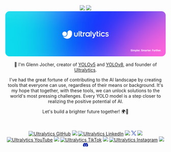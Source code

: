 <div align="center">
  <img width="50%"  src="https://github-readme-stats.vercel.app/api?username=glenn-jocher&count_private=true&show_icons=true&include_all_commits=false&hide_border=true&hide_title=true" />
  <img width="45%"  src="https://github-readme-streak-stats.herokuapp.com/?user=glenn-jocher&hide_border=true" />
  <a href="https://ultralytics.com/"><img width="900" src="https://github.com/ultralytics/assets/raw/main/im/banner-ultralytics-github.png"></a>

  <br>

👋 I'm Glenn Jocher, creator of [YOLOv5](https://github.com/ultralytics/yolov5) and [YOLOv8](https://github.com/ultralytics/ultralytics), and founder of [Ultralytics](https://ultralytics.com). 

I've had the great fortune of contributing to the AI landscape by creating tools that everyone can use, regardless of their means or background. It's my hope that together, with these tools, we can unlock solutions to the world's most pressing challenges. Every YOLO model is a step closer to realizing the positive potential of AI.
    
Let's build a brighter future together! 🌍🚀

<br>

  <a href="https://github.com/ultralytics"><img src="https://github.com/ultralytics/assets/raw/main/social/logo-social-github.png" width="3%" alt="Ultralytics GitHub"></a>
  <img src="https://github.com/ultralytics/assets/raw/main/social/logo-transparent.png" width="3%">
  <a href="https://www.linkedin.com/company/ultralytics/"><img src="https://github.com/ultralytics/assets/raw/main/social/logo-social-linkedin.png" width="3%" alt="Ultralytics LinkedIn"></a>
  <img src="https://github.com/ultralytics/assets/raw/main/social/logo-transparent.png" width="3%">
  <a href="https://twitter.com/ultralytics"><img src="https://github.com/ultralytics/assets/raw/main/social/logo-social-twitter.png" width="3%" alt="Ultralytics Twitter"></a>
  <img src="https://github.com/ultralytics/assets/raw/main/social/logo-transparent.png" width="3%">
  <a href="https://youtube.com/ultralytics"><img src="https://github.com/ultralytics/assets/raw/main/social/logo-social-youtube.png" width="3%" alt="Ultralytics YouTube"></a>
  <img src="https://github.com/ultralytics/assets/raw/main/social/logo-transparent.png" width="3%">
  <a href="https://www.tiktok.com/@ultralytics"><img src="https://github.com/ultralytics/assets/raw/main/social/logo-social-tiktok.png" width="3%" alt="Ultralytics TikTok"></a>
  <img src="https://github.com/ultralytics/assets/raw/main/social/logo-transparent.png" width="3%">
  <a href="https://www.instagram.com/ultralytics/"><img src="https://github.com/ultralytics/assets/raw/main/social/logo-social-instagram.png" width="3%" alt="Ultralytics Instagram"></a>
  <img src="https://github.com/ultralytics/assets/raw/main/social/logo-transparent.png" width="3%">
  <a href="https://ultralytics.com/discord"><img src="https://github.com/ultralytics/assets/raw/main/social/logo-social-discord.png" width="3%" alt="Ultralytics Discord"></a>
</div>
